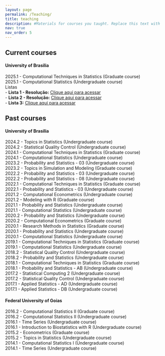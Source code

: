 ```yaml
---
layout: page
permalink: /Teaching/
title: teaching
description: #Materials for courses you taught. Replace this text with your description.
nav: true
nav_order: 5
---
```




## Current courses 

#### University of Brasilia

2025.1 - Computational Techniques in Statistics (Graduate course)\
2025.1 - Computational Statistics (Undergraduate course)\
         Listas\
         - **Lista 1 - Resolução:** [Clique aqui para acessar](https://drive.google.com/file/d/1aRDyIcKUr9wDTLEh9E-MmxuKQNFaQNtF/view?usp=sharing) \
         - **Lista 2 - Resolução:** [Clique aqui para acessar](https://drive.google.com/file/d/1jRQcWsuw2apoR22PD5MHXcP0ezmT78gd/view?usp=drive_link) \
         - **Lista 3:** [Clique aqui para acessar](https://drive.google.com/file/d/1BsV6d5TrRY3NENX3C8qtr35aMF9e7aJQ/view?usp=sharing) 
## Past courses

#### University of Brasilia
2024.2 - Topics in Statistics (Undergraduate course)\
2024.2 - Statistical Quality Control (Undergraduate course)\
2024.1 - Computational Techniques in Statistics (Graduate course)\
2024.1 - Computational Statistics (Undergraduate course)\
2023.2 - Probability and Statistics - 03 (Undergraduate course)\
2023.2 - Topics in Simulation and Modeling (Graduate course)\
2022.2 - Probability and Statistics - 03 (Undergraduate course)\
2022.2 - Probability and Statistics - 08 (Undergraduate course)\
2022.1 - Computational Techniques in Statistics (Graduate course)\
2022.1 - Probability and Statistics - 03 (Undergraduate course)\
2021.2 - Computational Econometrics (Undergraduate course)\
2021.2 - Modeling with R (Graduate course)\
2021.1 - Probability and Statistics (Undergraduate course)\
2021.1 - Computational Statistics (Undergraduate course)\
2020.2 - Probability and Statistics (Undergraduate course)\
2020.2 - Computational Econometrics (Graduate course)\
2020.1 - Research Methods in Statistics (Graduate course)\
2020.1 - Probability and Statistics (Undergraduate course)\
2020.1 - Computational Statistics (Undergraduate course)\
2019.1 - Computational Techniques in Statistics (Graduate course)\
2019.1 - Computational Statistics (Undergraduate course)\
2018.2 - Statistical Quality Control (Undergraduate course)\
2018.2 - Probability and Statistics (Undergraduate course)\
2018.1 - Computational Techniques in Statistics (Graduate course)\
2018.1 - Probability and Statistics - AB (Undergraduate course)\
2017.2 - Statistical Computing 2 (Undergraduate course)\
2017.2 - Statistical Quality Control (Undergraduate course)\
2017.1 - Applied Statistics - AD (Undergraduate course) \
2017.1 - Applied Statistics - DB (Undergraduate course)

#### Federal University of Goias

2016.2 - Computational Statistics II (Graduate course)\
2016.2 - Computational Statistics II (Undergraduate course)\
2016.1 - Time Series (Undergraduate course)\
2016.1 - Introduction to Biostatistics with R (Undergraduate course)\
2015.2 - Econometrics (Graduate course)\
2015.2 - Topics in Statistics (Undergraduate course)\
2014.1 - Computational Statistics I (Undergraduate course)\
2014.1 - Time Series (Undergraduate course)
